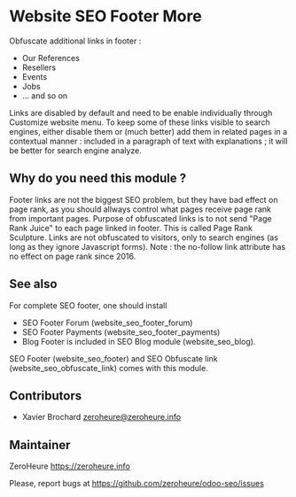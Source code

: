 # Website SEO Footer More

Obfuscate additional links in footer :
 
- Our References
- Resellers
- Events
- Jobs
- ... and so on

Links are disabled by default and need to be enable individually through Customize website menu. To keep some of these links visible to search engines, either disable them or (much better) add them in related pages in a contextual manner : included in a paragraph of text with explanations ; it will be better for search engine analyze.

## Why do you need this module ?

Footer links are not the biggest SEO problem, but they have bad effect on page rank, as you should allways control what pages receive page rank from important pages. Purpose of obfuscated links is to not send "Page Rank Juice" to each page linked in footer. This is called Page Rank Sculpture. Links are not obfuscated to visitors, only to search engines (as long as they ignore Javascript forms). Note : the no-follow link attribute has no effect on page rank since 2016.

## See also

For complete SEO footer, one should install

- SEO Footer Forum (website_seo_footer_forum)
- SEO Footer Payments (website_seo_footer_payments)
- Blog Footer is included in SEO Blog module (website_seo_blog).

SEO Footer (website_seo_footer) and SEO Obfuscate link (website_seo_obfuscate_link) comes with this module.

## Contributors

- Xavier Brochard zeroheure@zeroheure.info

## Maintainer


ZeroHeure
https://zeroheure.info

Please, report bugs at https://github.com/zeroheure/odoo-seo/issues


